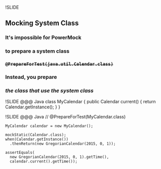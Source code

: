 !SLIDE
## Mocking System Class
### It's impossible for PowerMock
### to prepare a system class
### <del>`@PrepareForTest(java.util.Calendar.class)`</del>
### Instead, you prepare
### *the class that use the system class*

!SLIDE
	@@@ Java
	class MyCalendar {
	  public Calendar current() {
	    return Calendar.getInstance();
	  }
	}

!SLIDE
	@@@ Java
	// @PrepareForTest(MyCalendar.class)

	MyCalendar calendar = new MyCalendar();

	mockStatic(Calendar.class);
	when(Calendar.getInstance())
	  .thenReturn(new GregorianCalendar(2015, 0, 1));

	assertEquals(
	  new GregorianCalendar(2015, 0, 1).getTime(),
	  calendar.current().getTime());
